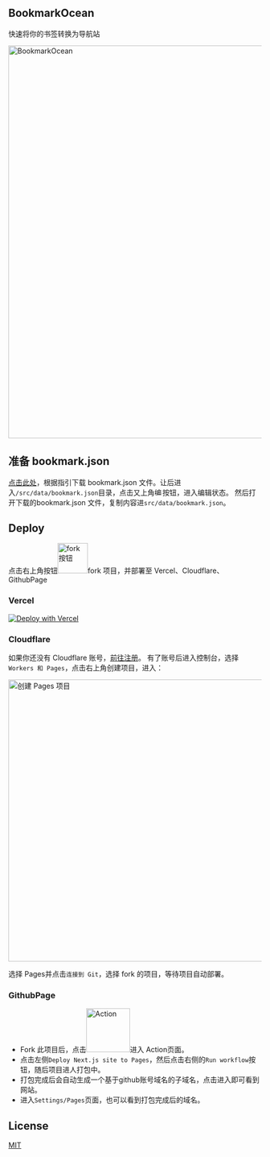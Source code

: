 ## BookmarkOcean
快速将你的书签转换为导航站

<img width="780" alt="BookmarkOcean" src="https://github.com/user-attachments/assets/16ede6fb-4912-4935-abc9-cced8e4b237f">

## 准备 bookmark.json
[点击此处](https://t.bookmarkocean.site/)，根据指引下载 bookmark.json 文件。让后进入```/src/data/bookmark.json```目录，点击又上角<img width="16" alt="编辑按钮" src="https://github.com/user-attachments/assets/bffb2187-554e-44bf-884f-f33d06be9dca">按钮，进入编辑状态。
然后打开下载的bookmark.json 文件，复制内容进```src/data/bookmark.json```。

## Deploy
点击右上角按钮<img width="60" alt="fork按钮" src="https://github.com/user-attachments/assets/dd30cfd0-acf6-4e4a-acf2-2cba10440b10">fork 项目，并部署至 Vercel、Cloudflare、GithubPage
### Vercel
[![Deploy with Vercel](https://vercel.com/button)](https://vercel.com/import/project?template=https://github.com/QingYuanO/n-bookmark)
### Cloudflare
如果你还没有 Cloudflare 账号，[前往注册](https://www.cloudflare.com/zh-cn/)。
有了账号后进入控制台，选择```Workers 和 Pages```，点击右上角创建项目，进入：

<img width="560" alt="创建 Pages 项目" src="https://github.com/user-attachments/assets/b1ed60d7-214c-411d-879d-be9a079e7c71">

选择 Pages并点击```连接到 Git```，选择 fork 的项目，等待项目自动部署。
### GithubPage
- Fork 此项目后，点击<img width="87" alt="Action" src="https://github.com/user-attachments/assets/a63b0028-0e85-4adf-bfbb-0d39334d787b">进入 Action页面。
- 点击左侧```Deploy Next.js site to Pages```，然后点击右侧的```Run workflow```按钮，随后项目进人打包中。
- 打包完成后会自动生成一个基于github账号域名的子域名，点击进入即可看到网站。
- 进入```Settings/Pages```页面，也可以看到打包完成后的域名。


## License
[MIT](https://choosealicense.com/licenses/mit/)



